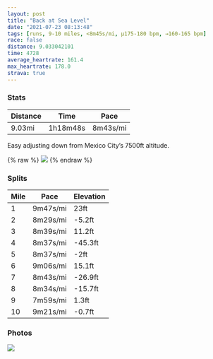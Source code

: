 ```yaml
---
layout: post
title: "Back at Sea Level"
date: "2021-07-23 08:13:48"
tags: [runs, 9-10 miles, <8m45s/mi, μ175-180 bpm, →160-165 bpm]
race: false
distance: 9.033042101
time: 4728
average_heartrate: 161.4
max_heartrate: 178.0
strava: true
---
```


### Stats

| Distance | Time | Pace |
|----------|------|------|
|9.03mi|1h18m48s|8m43s/mi|

Easy adjusting down from Mexico City’s 7500ft altitude.

{% raw %}
<img src='https://maps.googleapis.com/maps/api/staticmap?maptype=roadmap&path=enc:_bwwFbgsbMv@oBD_@JCO[c@Fc@g@J_@bBkCqBXCOEEY@FMEF?QWDsB[HOJBZ{@cMyLs@QIa@qCyCQCM[|@oDCe@}Aa@o@v@kBl@a@a@cAc@u@w@Mi@mAw@k@MuB?{D}@YiAwAk@k@m@aEr@{BUu@[}@}@KeAeAkAcAHBkGz@w@Te@@O]c@Em@VqASOOWe@SiADKKFQCs@UgBUe@I}@@_Cz@uDGiBD_BfAsBRu@XuBAuAaAiBaE}AaCaBsAiBe@Ye@qBAiAFi@lAeDHm@Iq@Oi@iAuBgCeA_Ay@wAiDGm@_@a@uBiAqBg@k@?_C`AgAA]M_CcBuB}Ei@g@kBBqHsBkCsA_A}@qAiBwAkA}A}@eD{Am@aA}@wBaA}Db@yEK_A]{@}B{AeBaAoEmDqGkDsEgDeBw@IOeCBgCUqATiBnAiBSqFuCi@i@iCyDgA{@e@SkBRuBO_Ca@y@_@s@s@iB{Do@_@YBc@d@U|@LfArAjBTv@e@jBc@Ti@BaBaA}D_DqAg@m@Ea@B_A|@cD~EDxAU~AAxA]l@Mh@R|@t@t@~@f@l@@d@Qf@}@ViCnAaAtBEzAk@b@@fAVbBx@z@pAf@bC?p@f@v@d@b@~Ap@z@|@jAjGz@`B|D|CpC~@|AfAz@|@v@fCx@z@bATbCGlAd@t@bAj@fC~@nCnBzCn@p@`BbApBNrFsAjBHlClAzBxCfBdD^Zl@T|AO|ALr@RbBbA`DtFfCxBtAzApBjEbBhCdBj@hGS|BVp@^R`@^fAR|Ad@v@pBrAxG`CbC~AlBxB`@|@nA~Ax@x@h@hAXX|At@t@`AnAr@Zd@D^l@fANnA[r@g@NKZd@b@Vt@^Dt@u@?VhA\zBnAPTPn@dC@lCjAf@j@`@WdAMN`@v@`Ar@Vh@x@r@h@\nAC`Af@d@`@Jz@t@VSh@r@|B\Tb@rBjAnAk@PBt@d@Lp@RHBZ`An@AZ[\JX`CtApAHt@Kv@Xc@dA_@pBAh@x@p@`AKjAV~@Kf@HtA|@N`@HAHb@\Vj@H|@SP^p@MrAt@hAzA?d@kE|UNKd@p@G^o@lA@VKXLF?Rc@v@UdAXLNU&key=AIzaSyC1MId7bFpkLXNAaYhBSTb8jLyiSqzbDtM&size=800x800&markers=color:yellow|label:S|40.75568,-73.99554&markers=color:green|label:F|40.75588999999995,-73.99692'>
{% endraw %}

### Splits

| Mile | Pace | Elevation |
|------|------|-----------|
|1|9m47s/mi|23ft|
|2|8m29s/mi|-5.2ft|
|3|8m39s/mi|11.2ft|
|4|8m37s/mi|-45.3ft|
|5|8m37s/mi|-2ft|
|6|9m06s/mi|15.1ft|
|7|8m43s/mi|-26.9ft|
|8|8m34s/mi|-15.7ft|
|9|7m59s/mi|1.3ft|
|10|9m21s/mi|-0.7ft|

### Photos
<img src='https://dgtzuqphqg23d.cloudfront.net/NxmRpkmtyjO9Dl7Wo2_SI60zR_5nlu1iVjnW8CWEA20-576x768.jpg'>
